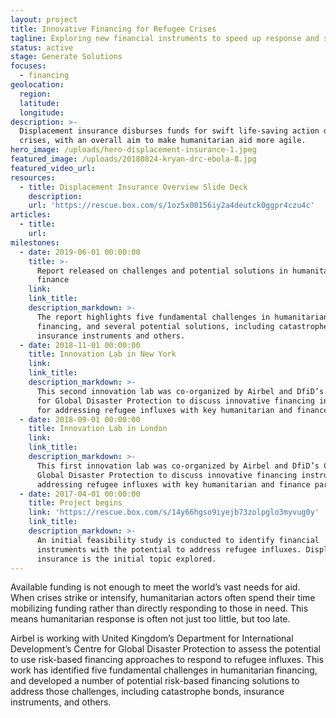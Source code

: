 ```yaml
---
layout: project
title: Innovative Financing for Refugee Crises
tagline: Exploring new financial instruments to speed up response and save lives
status: active
stage: Generate Solutions
focuses:
  - financing
geolocation:
  region:
  latitude:
  longitude:
description: >-
  Displacement insurance disburses funds for swift life-saving action during
  crises, with an overall aim to make humanitarian aid more agile.
hero_image: /uploads/hero-displacement-insurance-1.jpeg
featured_image: /uploads/20180824-kryan-drc-ebola-8.jpg
featured_video_url:
resources:
  - title: Displacement Insurance Overview Slide Deck
    description:
    url: 'https://rescue.box.com/s/1oz5x00156iy2a4deutck0ggpr4czu4c'
articles:
  - title:
    url:
milestones:
  - date: 2019-06-01 00:00:00
    title: >-
      Report released on challenges and potential solutions in humanitarian
      finance
    link:
    link_title:
    description_markdown: >-
      The report highlights five fundamental challenges in humanitarian
      financing, and several potential solutions, including catastrophe bonds,
      insurance instruments and others.
  - date: 2018-11-01 00:00:00
    title: Innovation Lab in New York
    link:
    link_title:
    description_markdown: >-
      This second innovation lab was co-organized by Airbel and DfiD’s Center
      for Global Disaster Protection to discuss innovative financing instruments
      for addressing refugee influxes with key humanitarian and finance partners
  - date: 2018-09-01 00:00:00
    title: Innovation Lab in London
    link:
    link_title:
    description_markdown: >-
      This first innovation lab was co-organized by Airbel and DfiD’s Center for
      Global Disaster Protection to discuss innovative financing instruments for
      addressing refugee influxes with key humanitarian and finance partners
  - date: 2017-04-01 00:00:00
    title: Project begins
    link: 'https://rescue.box.com/s/14y66hgso9iyejb73zolpglo3myvug0y'
    link_title:
    description_markdown: >-
      An initial feasibility study is conducted to identify financial
      instruments with the potential to address refugee influxes. Displacement
      insurance is the initial topic explored.
---
```


Available funding is not enough to meet the world’s vast needs for aid. When crises strike or intensify, humanitarian actors often spend their time mobilizing funding rather than directly responding to those in need. This means humanitarian response is often not just too little, but too late.

Airbel is working with United Kingdom’s Department for International Development’s Centre for Global Disaster Protection to assess the potential to use risk-based financing approaches to respond to refugee influxes. This work has identified five fundamental challenges in humanitarian financing, and developed a number of potential risk-based financing solutions to address those challenges, including catastrophe bonds, insurance instruments, and others.